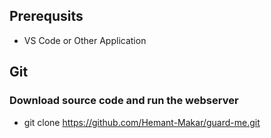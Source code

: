 ## Prerequsits
- VS Code or Other Application


## Git
### Download source code and run the webserver
- git clone https://github.com/Hemant-Makar/guard-me.git


### 

